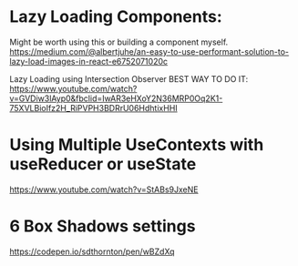 # Lazy Loading Components:
Might be worth using this or building a component myself. https://medium.com/@albertjuhe/an-easy-to-use-performant-solution-to-lazy-load-images-in-react-e6752071020c

Lazy Loading using Intersection Observer BEST WAY TO DO IT:
https://www.youtube.com/watch?v=GVDiw3lAyp0&fbclid=IwAR3eHXoY2N36MRP0Oq2K1-75XVLBioIfz2H_RiPVPH3BDRrU06HdhtixHHI

# Using Multiple UseContexts with useReducer or useState
https://www.youtube.com/watch?v=StABs9JxeNE

# 6 Box Shadows settings
https://codepen.io/sdthornton/pen/wBZdXq
